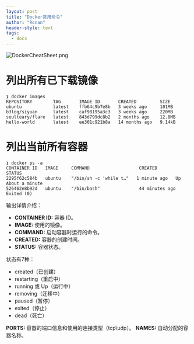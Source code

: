 ```yaml
---
layout: post
title: "Docker常用命令"
author: "Ronan"
header-style: text
tags:
  - docs
---
```


![DockerCheatSheet.png](https://wowpb.pages.dev/file/38386b215292115008331.png)

# 列出所有已下载镜像
```shell
❯ docker images
REPOSITORY        TAG       IMAGE ID       CREATED         SIZE
ubuntu            latest    ffb64c9b7e8b   3 weeks ago     101MB
b3log/siyuan      latest    caf98195a3c3   3 weeks ago     220MB
soulteary/flare   latest    843d799dc8b2   2 months ago    12.8MB
hello-world       latest    ee301c921b8a   14 months ago   9.14kB
``` 

# 列出当前所有容器
```shell
❯ docker ps -a
CONTAINER ID   IMAGE     COMMAND                   CREATED              STATUS      
2295f62c584b   ubuntu    "/bin/sh -c 'while t…"   1 minute ago   Up About a minute
526462e8b92d   ubuntu    "/bin/bash"               44 minutes ago       Exited (0) 
``` 

输出详情介绍：
- **CONTAINER ID:**  容器 ID。
- **IMAGE:**  使用的镜像。
- **COMMAND:**  启动容器时运行的命令。
- **CREATED:**  容器的创建时间。
- **STATUS:**  容器状态。

状态有7种：
* created（已创建）
* restarting（重启中）
* running 或 Up（运行中）
* removing（迁移中）
* paused（暂停）
* exited（停止）
* dead（死亡）

**PORTS:**  容器的端口信息和使用的连接类型（tcp\udp）。
**NAMES:**  自动分配的容器名称。
